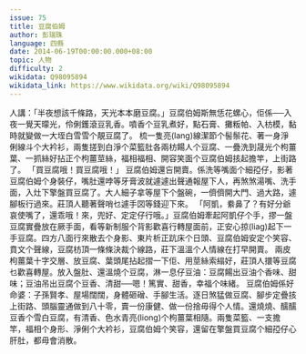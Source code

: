 ```yaml
---
issue: 75
title: 豆腐伯姆
author: 彭瑞珠
language: 四縣
date: 2014-06-19T00:00:00.000+08:00
topic: 人物
difficulty: 2
wikidata: Q98095894
wikidata_link: https://www.wikidata.org/wiki/Q98095894
---
```

人講：「半夜想該千條路，天光本本磨豆腐。」豆腐伯姆斯無恁花螺心，佢係──入夜一覺天曚光，伶俐鑊滾豆乳香。噴香个豆乳煮好，點石膏、攤粄帕、入枋模，黏時就變做一大垤白雪雪个靚豆腐了。
梳一隻亮(lang)線潔節个髻鬃花、著一身淨俐線斗个大衿衫，兩隻搓到白淨个菜籃肚各兩枋餳人个豆腐、一疊洗到晟光个枸薑葉、一抓絲好拈正个枸薑莖絲，福相福相、開容笑面个豆腐伯姆㧡起擔竿，上街路了。
「買豆腐哦！買豆腐哦！」
豆腐伯姆還吂開賣。係洗等嘴面个細孲仔，影著豆腐伯姆个身裝仔，嘴肚還哱等牙膏波就遽遽出聲通報屋下人，再煞煞湯嘴、洗手面，入灶下擎盤買豆腐了。大人細子拿等屋下个盤碗，一儕儕開大門、過大路，遽腳板行過來。莊頂人聽著聲哨乜遽手㘝等錢迎下來。
「阿凱，絭鼻了？有好分爺哀使嘴了，還乖哦！來，兜好、定定仔行哦。」豆腐伯姆牽起阿凱仔个手，摎一盤豆腐實疊放在厥手面，看等新制服个背影歡喜行轉屋面前，正安心掠(liag)起下一手豆腐。四方八面行來散去个身影、東片析正䟘床个日頭、豆腐伯姆安定个笑容、賁文个聲線，豆腐枋頂一條條決裁个線路，莊下溫溫个人情線在打早開賣。
兩皮枸薑葉十字交層、放豆腐、葉頭尾拈起摺一下佢、用莖絲索䌈好，莊頂人擐等豆腐乜歡喜轉屋。放入盤肚、還溫燒个豆腐，淋一息仔豆油：豆腐餳出豆油个香味、甜味；豆油吊出豆腐个豆香、清甜──嗯！篤實、甜香，幸福个味緒。
豆腐伯姆係好命婆：子孫賢孝、屋場闊闊，身體砸磳、手腳生活。逐日煞猛做豆腐、腳步定疊㧡上街路、頭腦靈通做到八十零，賣一份康健、做一份捨毋得个人情。還燒燒、醹醹豆香个雪白豆腐，有清香、色水青亮(liong)个枸薑葉相隨。兩隻菜籃、一支擔竿，福相个身形、淨俐个大衿衫，豆腐伯姆个笑容，還留在擎盤買豆腐个細孲仔心肝肚，都毋會消散。